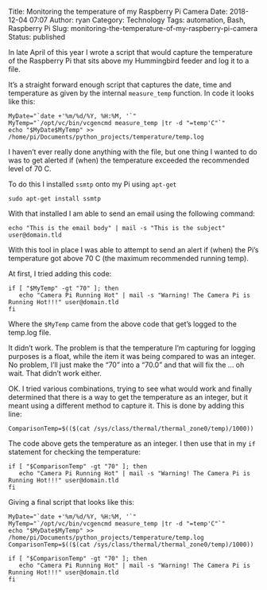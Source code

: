 Title: Monitoring the temperature of my Raspberry Pi Camera
Date: 2018-12-04 07:07
Author: ryan
Category: Technology
Tags: automation, Bash, Raspberry Pi
Slug: monitoring-the-temperature-of-my-raspberry-pi-camera
Status: published

In late April of this year I wrote a script that would capture the temperature of the Raspberry Pi that sits above my Hummingbird feeder and log it to a file.

It’s a straight forward enough script that captures the date, time and temperature as given by the internal `measure_temp` function. In code it looks like this:

    MyDate="`date +'%m/%d/%Y, %H:%M, '`"
    MyTemp="`/opt/vc/bin/vcgencmd measure_temp |tr -d "=temp'C"`"
    echo "$MyDate$MyTemp" >> /home/pi/Documents/python_projects/temperature/temp.log

I haven’t ever really done anything with the file, but one thing I wanted to do was to get alerted if (when) the temperature exceeded the recommended level of 70 C.

To do this I installed `ssmtp` onto my Pi using `apt-get`

    sudo apt-get install ssmtp

With that installed I am able to send an email using the following command:

    echo "This is the email body" | mail -s "This is the subject" user@domain.tld

With this tool in place I was able to attempt to send an alert if (when) the Pi’s temperature got above 70 C (the maximum recommended running temp).

At first, I tried adding this code:

    if [ "$MyTemp" -gt "70" ]; then
       echo "Camera Pi Running Hot" | mail -s "Warning! The Camera Pi is Running Hot!!!" user@domain.tld
    fi

Where the `$MyTemp` came from the above code that get’s logged to the temp.log file.

It didn’t work. The problem is that the temperature I’m capturing for logging purposes is a float, while the item it was being compared to was an integer. No problem, I’ll just make the “70” into a “70.0” and that will fix the ... oh wait. That didn’t work either.

OK. I tried various combinations, trying to see what would work and finally determined that there is a way to get the temperature as an integer, but it meant using a different method to capture it. This is done by adding this line:

    ComparisonTemp=$(($(cat /sys/class/thermal/thermal_zone0/temp)/1000))

The code above gets the temperature as an integer. I then use that in my `if` statement for checking the temperature:

    if [ "$ComparisonTemp" -gt "70" ]; then
       echo "Camera Pi Running Hot" | mail -s "Warning! The Camera Pi is Running Hot!!!" user@domain.tld
    fi

Giving a final script that looks like this:

    MyDate="`date +'%m/%d/%Y, %H:%M, '`"
    MyTemp="`/opt/vc/bin/vcgencmd measure_temp |tr -d "=temp'C"`"
    echo "$MyDate$MyTemp" >> /home/pi/Documents/python_projects/temperature/temp.log
    ComparisonTemp=$(($(cat /sys/class/thermal/thermal_zone0/temp)/1000))

    if [ "$ComparisonTemp" -gt "70" ]; then
       echo "Camera Pi Running Hot" | mail -s "Warning! The Camera Pi is Running Hot!!!" user@domain.tld
    fi
